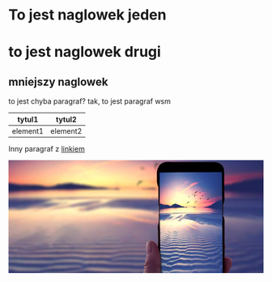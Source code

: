 # To jest naglowek jeden
# to jest naglowek drugi
## **mniejszy naglowek**

to jest chyba paragraf?
tak, to jest paragraf wsm

|tytul1|tytul2|
|------|------|
|element1|element2|


Inny paragraf z [linkiem](https://github.com/fabilier22822/warsztacik/)

![ladne_zdjęcia_z_wakacji.jpg](ladne_zdjęcia_z_wakacji.jpg)
